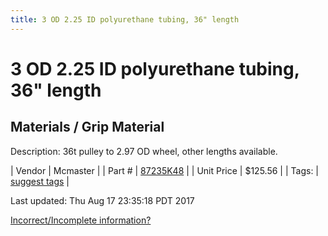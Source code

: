 ```yaml
---
title: 3 OD 2.25 ID polyurethane tubing, 36" length
---
```


# 3 OD 2.25 ID polyurethane tubing, 36" length
## Materials / Grip Material
Description: 	36t pulley to 2.97 OD wheel, other lengths available. 

| Vendor | Mcmaster | 
| Part # | [87235K48](https://www.mcmaster.com/#87235K48) | 
| Unit Price | $125.56 | 
| Tags: | [suggest tags](https://docs.google.com/forms/d/e/1FAIpQLSeWyY8v3RgOty-MyWmh9U0iivNYN_molChYyS-0U-o-kOAv_g/viewform) | 

Last updated: Thu Aug 17 23:35:18 PDT 2017

 [Incorrect/Incomplete information?](https://docs.google.com/forms/d/e/1FAIpQLSeWyY8v3RgOty-MyWmh9U0iivNYN_molChYyS-0U-o-kOAv_g/viewform)